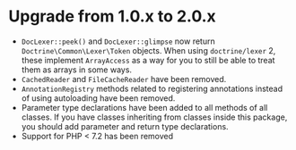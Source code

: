 # Upgrade from 1.0.x to 2.0.x

- `DocLexer::peek()` and `DocLexer::glimpse` now return
`Doctrine\Common\Lexer\Token` objects. When using `doctrine/lexer` 2, these
implement `ArrayAccess` as a way for you to still be able to treat them as
arrays in some ways.
- `CachedReader` and `FileCacheReader` have been removed.
- `AnnotationRegistry` methods related to registering annotations instead of
  using autoloading have been removed.
- Parameter type declarations have been added to all methods of all classes. If
you have classes inheriting from classes inside this package, you should add
parameter and return type declarations.
- Support for PHP < 7.2 has been removed
